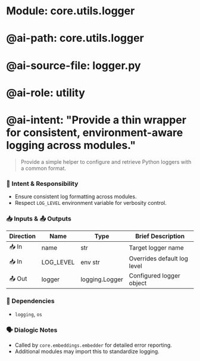 # Module: core.utils.logger

# @ai-path: core.utils.logger
# @ai-source-file: logger.py
# @ai-role: utility
# @ai-intent: "Provide a thin wrapper for consistent, environment-aware logging across modules."

> Provide a simple helper to configure and retrieve Python loggers with a common format.

### 🎯 Intent & Responsibility
- Ensure consistent log formatting across modules.
- Respect `LOG_LEVEL` environment variable for verbosity control.

### 📥 Inputs & 📤 Outputs
| Direction | Name        | Type            | Brief Description |
|-----------|-------------|-----------------|-------------------|
| 📥 In     | name        | str             | Target logger name |
| 📥 In     | LOG_LEVEL   | env str         | Overrides default log level |
| 📤 Out    | logger      | logging.Logger  | Configured logger object |

### 🔗 Dependencies
- `logging`, `os`

### 🗣 Dialogic Notes
- Called by `core.embeddings.embedder` for detailed error reporting.
- Additional modules may import this to standardize logging.
